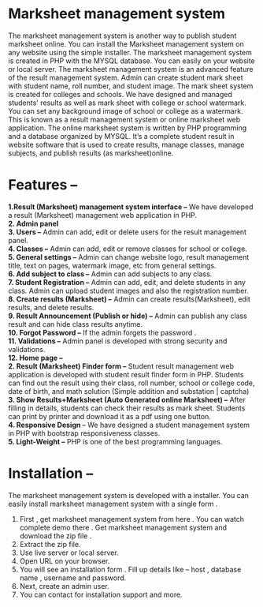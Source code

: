 # Marksheet management system
The marksheet management system is another way to publish student marksheet online. You can install the Marksheet management system on any website using the simple installer. The marksheet management system is created in PHP with the MYSQL database. You can easily on your website or local server. The marksheet management system is an advanced feature of the result management system. Admin can create student mark sheet with student name, roll number, and student image. 
The mark sheet system is created for colleges and schools. We have designed and managed students' results as well as mark sheet with college or school watermark. You can set any background image of school or college as a watermark. This is known as a result management system or online marksheet web application. The online marksheet system is written by PHP programming and a database organized by MYSQL. It’s a complete student result in website software that is used to create results, manage classes, manage subjects, and publish results (as marksheet)online. 
# Features – 
<strong>1.Result (Marksheet) management system interface –</strong> We have developed a result (Marksheet) management web application in PHP.<br>
<strong>2. Admin panel </strong><br>
<strong>3. Users –</strong> Admin can add, edit or delete users for the result management panel.<br>
<strong>4. Classes –</strong> Admin can add, edit or remove classes for school or college.<br>
<strong>5. General settings –</strong>  Admin can change website logo, result management title, text on pages, watermark image, etc from general settings.<br>
<strong>6. Add subject to class –</strong>  Admin can add subjects to any class.<br>
<strong>7. Student Registration –</strong>  Admin can add, edit, and delete students in any class. Admin can upload student images and also the registration number.<br>
<strong>8. Create results (Marksheet) –</strong>  Admin can create results(Marksheet), edit results, and delete results. <br>
<strong>9. Result Announcement (Publish or hide) –</strong>  Admin can publish any class result and can hide class results anytime.<br>
<strong>10. Forgot Password –</strong> If the admin forgets the password . <br>
<strong>11. Validations –</strong> Admin panel is developed with strong security and validations. <br>
<strong>12. Home page –</strong> <br>
<strong>2. Result (Marksheet) Finder form –</strong> Student result management web application is developed with student result finder form in PHP. Students can find out the result using their class, roll number, school or college code, date of birth, and math solution  (Simple addition and substation | captcha)<br>
<strong>3. Show Results+Marksheet (Auto Generated online Marksheet) –</strong>  After filling in details, students can check their results as mark sheet. Students can print by printer and download it as a pdf using one button.<br>
<strong>4. Responsive Design </strong>– We have designed a student management system in PHP with bootstrap responsiveness classes.<br> 
<strong>5. Light-Weight –</strong> PHP is one of the best programming languages.<br>

# Installation – 
The marksheet management system is developed with a installer. You can easily install marksheet management system with a single form . <br>
1.	First , get marksheet management system from here . You can watch complete demo there . Get marksheet management system and download the zip file . <br>
2.	Extract the zip file. <br>
3.	Use live server or local server.<br> 
4.	Open URL on your browser.<br> 
5.	You will see an installation form . Fill up details like – host , database name , username and password. <br>
6.	Next, create an admin user.<br> 
7.	You can contact for installation support and more. <br>


